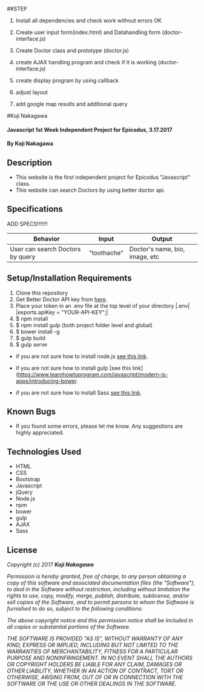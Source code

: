 ##STEP

1. Install all dependencies and check work without errors
OK

2. Create user input form(index.html) and Datahandling form (doctor-interface.js)


3. Create Doctor class and prototype (doctor.js)

4. create AJAX handling program and check if it is working (doctor-interface.js)

5. create display program by using callback

6. adjust layout

7. add google map results and additional query


#Koji Nakagawa

#### Javascript 1st Week Independent Project for Epicodus, 3.17.2017

#### By Koji Nakagawa

## Description
* This website is the first independent project for Epicodus "Javascript" class.
* This website can search Doctors by using better doctor api.

## Specifications

ADD SPECS!!!!!!!

|Behavior|Input|Output|
|--------|-----|------|
| User can search Doctors by query    | "toothache"  | Doctor's name, bio, image, etc |

## Setup/Installation Requirements
1. Clone this repository
2. Get Better Doctor API key from [here](https://developer.betterdoctor.com/).
3. Place your token in an .env file at the top level of your directory
|.env|
|exports.apiKey = "YOUR-API-KEY";|
3. $ npm install
4. $ npm install gulp (both project folder level and global)
4. $ bower install -g
5. $ gulp build
6. $ gulp serve

* if you are not sure how to install node.js [see this link](https://www.learnhowtoprogram.com/javascript/getting-started-with-javascript-2f9a73dc-b7f5-4a22-9101-e69d49f552ac/installing-node-js).

* if you are not sure how to install gulp [see this link](https://www.learnhowtoprogram.com/javascript/modern-js-apps/introducing-bower.

* if you are not sure how to install Sass [see this link](https://www.learnhowtoprogram.com/javascript/modern-js-apps/sass-with-gulp).


## Known Bugs
* If you found some errors, please let me know. Any suggestions are highly appreciated.

## Technologies Used
* HTML
* CSS
* Bootstrap
* Javascript
* jQuery
* Node.js
* npm
* bower
* gulp
* AJAX
* Sass

## License
_Copyright (c) 2017 **Koji Nakagawa**_

_Permission is hereby granted, free of charge, to any person obtaining a copy
of this software and associated documentation files (the "Software"), to deal
in the Software without restriction, including without limitation the rights
to use, copy, modify, merge, publish, distribute, sublicense, and/or sell
copies of the Software, and to permit persons to whom the Software is
furnished to do so, subject to the following conditions:_

_The above copyright notice and this permission notice shall be included in all
copies or substantial portions of the Software._

_THE SOFTWARE IS PROVIDED "AS IS", WITHOUT WARRANTY OF ANY KIND, EXPRESS OR
IMPLIED, INCLUDING BUT NOT LIMITED TO THE WARRANTIES OF MERCHANTABILITY,
FITNESS FOR A PARTICULAR PURPOSE AND NONINFRINGEMENT. IN NO EVENT SHALL THE
AUTHORS OR COPYRIGHT HOLDERS BE LIABLE FOR ANY CLAIM, DAMAGES OR OTHER
LIABILITY, WHETHER IN AN ACTION OF CONTRACT, TORT OR OTHERWISE, ARISING FROM,
OUT OF OR IN CONNECTION WITH THE SOFTWARE OR THE USE OR OTHER DEALINGS IN THE
SOFTWARE._
